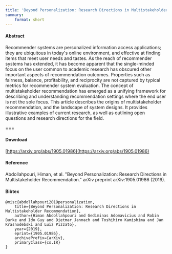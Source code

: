 ```yaml
---
title: 'Beyond Personalization: Research Directions in Multistakeholder Recommendation'
summary:
    format: short
---
```


#### Abstract
Recommender systems are personalized information access applications; they are ubiquitous in today's online environment, and effective at finding items that meet user needs and tastes. As the reach of recommender systems has extended, it has become apparent that the single-minded focus on the user common to academic research has obscured other important aspects of recommendation outcomes. Properties such as fairness, balance, profitability, and reciprocity are not captured by typical metrics for recommender system evaluation. The concept of multistakeholder recommendation has emerged as a unifying framework for describing and understanding recommendation settings where the end user is not the sole focus. This article describes the origins of multistakeholder recommendation, and the landscape of system designs. It provides illustrative examples of current research, as well as outlining open questions and research directions for the field.

===

#### Download

[https://arxiv.org/abs/1905.01986](https://arxiv.org/abs/1905.01986)

#### Reference
Abdollahpouri, Himan, et al. "Beyond Personalization: Research Directions in Multistakeholder Recommendation." arXiv preprint arXiv:1905.01986 (2019).

#### Bibtex
```
@misc{abdollahpouri2019personalization,
    title={Beyond Personalization: Research Directions in Multistakeholder Recommendation},
    author={Himan Abdollahpouri and Gediminas Adomavicius and Robin Burke and Ido Guy and Dietmar Jannach and Toshihiro Kamishima and Jan Krasnodebski and Luiz Pizzato},
    year={2019},
    eprint={1905.01986},
    archivePrefix={arXiv},
    primaryClass={cs.IR}
}
```


